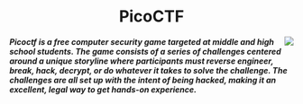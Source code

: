 
<h1 align="center"> PicoCTF </h1>
<img src="https://picoctf.com/img/logos/pico-ctf-logo-4-c.svg" align="right"/> 
<h5> Picoctf is a free computer security game targeted at middle and high school students. The game consists of a series of challenges centered around a unique storyline where participants must reverse engineer, break, hack, decrypt, or do whatever it takes to solve the challenge. The challenges are all set up with the intent of being hacked, making it an excellent, legal way to get hands-on experience.</h5>




